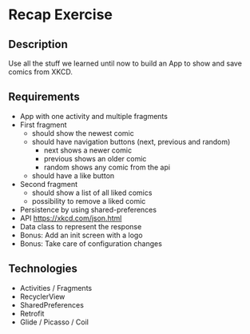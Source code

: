 # Recap Exercise

## Description

Use all the stuff we learned until now to build an App to show and save comics from XKCD.

## Requirements

- App with one activity and multiple fragments
- First fragment 
    - should show the newest comic
    - should have navigation buttons (next, previous and random)
        - next shows a newer comic
        - previous shows an older comic
        - random shows any comic from the api
    - should have a like button
- Second fragment
    - should show a list of all liked comics
    - possibility to remove a liked comic
- Persistence by using shared-preferences
- API https://xkcd.com/json.html
- Data class to represent the response
- Bonus: Add an init screen with a logo
- Bonus: Take care of configuration changes

## Technologies

- Activities / Fragments
- RecyclerView
- SharedPreferences
- Retrofit
- Glide / Picasso / Coil

